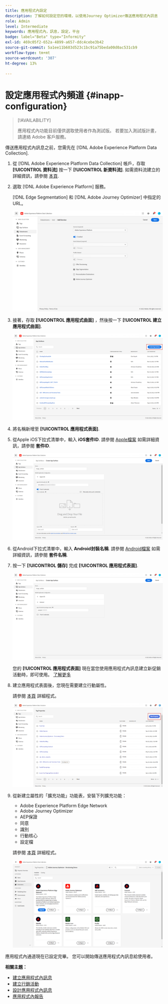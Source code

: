 ```yaml
---
title: 應用程式內設定
description: 了解如何設定您的環境，以使用Journey Optimizer傳送應用程式內訊息
role: Admin
level: Intermediate
keywords: 應用程式內，訊息，設定，平台
badge: label="Beta" type="Informity"
exl-id: 469c05f2-652a-4899-a657-ddc4cebe3b42
source-git-commit: 5a1ee11b603d523c1bc91a75beda00d0ac531cb9
workflow-type: tm+mt
source-wordcount: '307'
ht-degree: 13%

---
```


# 設定應用程式內頻道 {#inapp-configuration}

>[!AVAILABILITY]
>
>應用程式內功能目前僅供選取使用者作為測試版。 若要加入測試版計畫，請連絡 Adobe 客戶服務。

傳送應用程式內訊息之前，您需先在 [!DNL Adobe Experience Platform Data Collection].

1. 從 [!DNL Adobe Experience Platform Data Collection] 帳戶，存取 **[!UICONTROL 資料流]** 按一下 **[!UICONTROL 新資料流]**. 如需資料流建立的詳細資訊，請參閱 [本頁](https://aep-sdks.gitbook.io/docs/getting-started/configure-datastreams).

1. 選取 [!DNL Adobe Experience Platform] 服務。

   [!DNL Edge Segmentation] 和 [!DNL Adobe Journey Optimizer] 中指定的URL。

   ![](assets/inapp_config_6.png)

1. 接著，存取 **[!UICONTROL 應用程式曲面]** ，然後按一下 **[!UICONTROL 建立應用程式曲面]**.

   ![](assets/inapp_config_1.png)

1. 將名稱新增至 **[!UICONTROL 應用程式表面]**.

1. 從Apple iOS下拉式清單中，輸入 **iOS套件ID**. 請參閱 [Apple檔案](https://developer.apple.com/documentation/appstoreconnectapi/bundle_ids) 如需詳細資訊，請參閱 **套件ID**.

   ![](assets/inapp_config_2.png)

1. 從Android下拉式清單中，輸入 **Android封裝名稱**. 請參閱 [Android檔案](https://support.google.com/admob/answer/9972781?hl=en#:~:text=The%20package%20name%20of%20an,supported%20third%2Dparty%20Android%20stores) 如需詳細資訊，請參閱 **套件名稱**.

1. 按一下 **[!UICONTROL 儲存]** 完成 **[!UICONTROL 應用程式表面]**.

   ![](assets/inapp_config_3.png)

   您的 **[!UICONTROL 應用程式表面]** 現在當您使用應用程式內訊息建立新促銷活動時，即可使用。 [了解更多](create-in-app.md)

1. 建立應用程式表面後，您現在需要建立行動屬性。

   請參閱 [本頁](https://experienceleague.adobe.com/docs/experience-platform/tags/admin/companies-and-properties.html#for-mobile) 詳細程式。

   ![](assets/inapp_config_4.png)

1. 從新建立屬性的「擴充功能」功能表，安裝下列擴充功能：

   * Adobe Experience Platform Edge Network
   * Adobe Journey Optimizer
   * AEP保證
   * 同意
   * 識別
   * 行動核心
   * 設定檔

   請參閱 [本頁](https://experienceleague.adobe.com/docs/experience-platform/tags/ui/extensions/overview.html?lang=en#add-a-new-extension) 詳細程式。

   ![](assets/inapp_config_5.png)

應用程式內通道現在已設定完畢。 您可以開始傳送應用程式內訊息給使用者。

**相關主題：**

* [建立應用程式內訊息](create-in-app.md)
* [建立行銷活動](../campaigns/create-campaign.md)
* [設計應用程式內訊息](design-in-app.md)
* [應用程式內報告](../reports/campaign-global-report.md#inapp-report)
